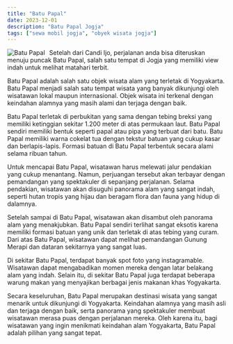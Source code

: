 ```yaml
---
title: "Batu Papal"
date: 2023-12-01
description: "Batu Papal Jogja"
tags: ["sewa mobil jogja", "obyek wisata jogja"]
---
```


<img src="https://aceapugtar.cloudimg.io/raw.githubusercontent.com/ariefbuddies/bening-out/master/uploads/batu-papal-yogyakarta.jpg?w=200&radius=15&force_format=png&"
     alt="Batu Papal"
     style="float: left; margin-right: 10px;" />

Setelah dari Candi Ijo, perjalanan anda bisa diteruskan menuju puncak Batu Papal, salah satu tempat di Jogja yang memiliki view indah untuk melihat matahari terbit.

Batu Papal adalah salah satu objek wisata alam yang terletak di Yogyakarta. Batu Papal menjadi salah satu tempat wisata yang banyak dikunjungi oleh wisatawan lokal maupun internasional. Objek wisata ini terkenal dengan keindahan alamnya yang masih alami dan terjaga dengan baik.

Batu Papal terletak di perbukitan yang sama dengan tebing breksi yang memiliki ketinggian sekitar 1.200 meter di atas permukaan laut. Batu Papal sendiri memiliki bentuk seperti papal atau pipa yang terbuat dari batu. Batu Papal memiliki warna cokelat tua dengan tekstur batuan yang cukup kasar dan berlapis-lapis. Formasi batuan di Batu Papal terbentuk secara alami selama ribuan tahun.

Untuk mencapai Batu Papal, wisatawan harus melewati jalur pendakian yang cukup menantang. Namun, perjuangan tersebut akan terbayar dengan pemandangan yang spektakuler di sepanjang perjalanan. Selama pendakian, wisatawan akan disuguhi panorama alam yang sangat indah, seperti hutan tropis yang hijau dan beragam flora dan fauna yang hidup di dalamnya.

Setelah sampai di Batu Papal, wisatawan akan disambut oleh panorama alam yang menakjubkan. Batu Papal sendiri terlihat sangat eksotis karena memiliki formasi batuan yang unik dan terletak di atas tebing yang curam. Dari atas Batu Papal, wisatawan dapat melihat pemandangan Gunung Merapi dan dataran sekitarnya yang sangat luas.

Di sekitar Batu Papal, terdapat banyak spot foto yang instagramable. Wisatawan dapat mengabadikan momen mereka dengan latar belakang alam yang indah. Selain itu, di sekitar Batu Papal juga terdapat beberapa warung makan yang menyajikan berbagai jenis makanan khas Yogyakarta.

Secara keseluruhan, Batu Papal merupakan destinasi wisata yang sangat menarik untuk dikunjungi di Yogyakarta. Keindahan alamnya yang masih asli dan terjaga dengan baik, serta panorama yang spektakuler membuat wisatawan merasa puas dengan perjalanan mereka. Oleh karena itu, bagi wisatawan yang ingin menikmati keindahan alam Yogyakarta, Batu Papal adalah pilihan yang sangat tepat.
